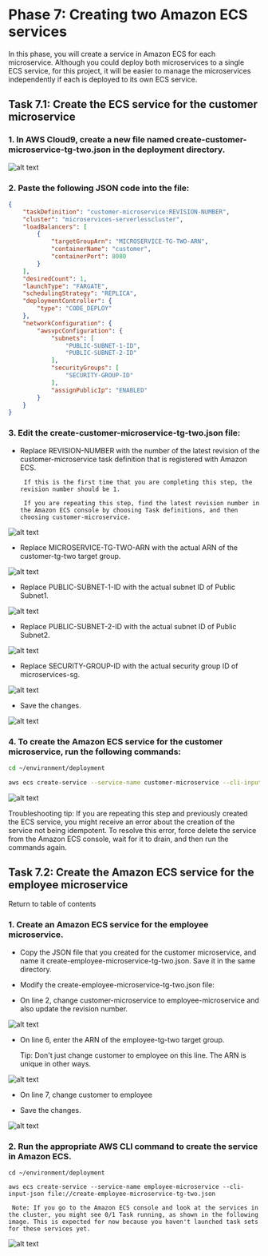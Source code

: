#  Phase 7: Creating two Amazon ECS services

In this phase, you will create a service in Amazon ECS for each microservice. Although you could deploy both microservices to a single ECS service, for this project, it will be easier to manage the microservices independently if each is deployed to its own ECS service.

## Task 7.1: Create the ECS service for the customer microservice

### 1.  In AWS Cloud9, create a new file named create-customer-microservice-tg-two.json in the deployment directory.

![alt text](images/image.png)

### 2.  Paste the following JSON code into the file:

```json
{
    "taskDefinition": "customer-microservice:REVISION-NUMBER",
    "cluster": "microservices-serverlesscluster",
    "loadBalancers": [
        {
            "targetGroupArn": "MICROSERVICE-TG-TWO-ARN",
            "containerName": "customer",
            "containerPort": 8080
        }
    ],
    "desiredCount": 1,
    "launchType": "FARGATE",
    "schedulingStrategy": "REPLICA",
    "deploymentController": {
        "type": "CODE_DEPLOY"
    },
    "networkConfiguration": {
        "awsvpcConfiguration": {
            "subnets": [
                "PUBLIC-SUBNET-1-ID",
                "PUBLIC-SUBNET-2-ID"
            ],
            "securityGroups": [
                "SECURITY-GROUP-ID"
            ],
            "assignPublicIp": "ENABLED"
        }
    }
}

```

### 3.  Edit the create-customer-microservice-tg-two.json file:

-  Replace REVISION-NUMBER with the number of the latest revision of the customer-microservice task definition that is registered with Amazon ECS.

        If this is the first time that you are completing this step, the revision number should be 1.

        If you are repeating this step, find the latest revision number in the Amazon ECS console by choosing Task definitions, and then choosing customer-microservice.

![alt text](images/image-1.png)


-  Replace MICROSERVICE-TG-TWO-ARN with the actual ARN of the customer-tg-two target group.

![alt text](images/image-2.png)

-  Replace PUBLIC-SUBNET-1-ID with the actual subnet ID of Public Subnet1.

![alt text](images/image-3.png)

-  Replace PUBLIC-SUBNET-2-ID with the actual subnet ID of Public Subnet2.

![alt text](images/image-4.png)

-  Replace SECURITY-GROUP-ID with the actual security group ID of microservices-sg.

![alt text](images/image-5.png)


-  Save the changes.

![alt text](images/image-6.png)

### 4.  To create the Amazon ECS service for the customer microservice, run the following commands:

```bash
cd ~/environment/deployment

aws ecs create-service --service-name customer-microservice --cli-input-json file://create-customer-microservice-tg-two.json
```

![alt text](images/image-7.png)

Troubleshooting tip: If you are repeating this step and previously created the ECS service, you might receive an error about the creation of the service not being idempotent. To resolve this error, force delete the service from the Amazon ECS console, wait for it to drain, and then run the commands again.


## Task 7.2: Create the Amazon ECS service for the employee microservice

Return to table of contents

### 1.  Create an Amazon ECS service for the employee microservice.

-  Copy the JSON file that you created for the customer microservice, and name it create-employee-microservice-tg-two.json. Save it in the same directory.

-  Modify the create-employee-microservice-tg-two.json file:

-  On line 2, change customer-microservice to employee-microservice and also update the revision number.

![alt text](images/image-8.png)

-  On line 6, enter the ARN of the employee-tg-two target group.

    Tip: Don't just change customer to employee on this line. The ARN is unique in other ways.

![alt text](images/image-9.png)

-  On line 7, change customer to employee

-  Save the changes.

![alt text](images/image-10.png)

### 2.  Run the appropriate AWS CLI command to create the service in Amazon ECS.


```
cd ~/environment/deployment

aws ecs create-service --service-name employee-microservice --cli-input-json file://create-employee-microservice-tg-two.json
```

     Note: If you go to the Amazon ECS console and look at the services in the cluster, you might see 0/1 Task running, as shown in the following image. This is expected for now because you haven't launched task sets for these services yet.

![alt text](images/image-12.png)


